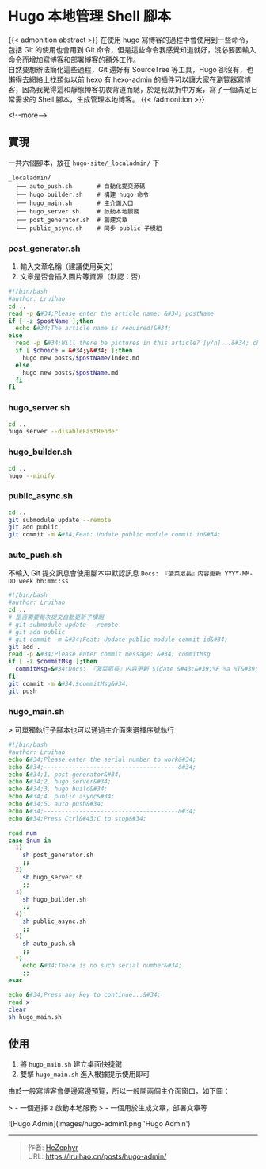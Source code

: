 # Hugo 本地管理 Shell 腳本


{{&lt; admonition abstract &gt;}}
在使用 hugo 寫博客的過程中會使用到一些命令，包括 Git 的使用也會用到 Git 命令，但是這些命令我感覺知道就好，沒必要因輸入命令而增加寫博客和部署博客的額外工作。  
自然要想辦法簡化這些過程，Git 還好有 SourceTree 等工具，Hugo 卻沒有，也懶得去網絡上找類似以前 hexo 有 hexo-admin 的插件可以讓大家在瀏覽器寫博客，因為我覺得這和靜態博客初衷背道而馳，於是我就折中方案，寫了一個滿足日常需求的 Shell 腳本，生成管理本地博客。
{{&lt; /admonition &gt;}}

&lt;!--more--&gt;

## 實現

一共六個腳本，放在 `hugo-site/_localadmin/` 下

    _localadmin/
      ├── auto_push.sh       # 自動化提交源碼
      ├── hugo_builder.sh    # 構建 hugo 命令
      ├── hugo_main.sh       # 主介面入口
      ├── hugo_server.sh     # 啟動本地服務
      ├── post_generator.sh  # 創建文章
      └── public_async.sh    # 同步 public 子模組

### post_generator.sh

1. 輸入文章名稱（建議使用英文）
2. 文章是否會插入圖片等資源（默認：否）

```bash
#!/bin/bash
#author: Lruihao
cd ..
read -p &#34;Please enter the article name: &#34; postName
if [ -z $postName ];then
  echo &#34;The article name is required!&#34;
else
  read -p &#34;Will there be pictures in this article? [y/n]...&#34; choice
  if [ $choice = &#34;y&#34; ];then
    hugo new posts/$postName/index.md
  else
    hugo new posts/$postName.md
  fi
fi
```

### hugo_server.sh

```bash
cd ..
hugo server --disableFastRender
```

### hugo_builder.sh

```bash
cd ..
hugo --minify
```

### public_async.sh

```bash
cd ..
git submodule update --remote
git add public
git commit -m &#34;Feat: Update public module commit id&#34;
```

### auto_push.sh

不輸入 Git 提交訊息會使用腳本中默認訊息 `Docs: 『菠菜眾長』内容更新 YYYY-MM-DD week hh:mm::ss`

```bash
#!/bin/bash
#author: Lruihao
cd ..
# 是否需要每次提交自動更新子模組
# git submodule update --remote
# git add public
# git commit -m &#34;Feat: Update public module commit id&#34;
git add .
read -p &#34;Please enter commit message: &#34; commitMsg
if [ -z $commitMsg ];then
  commitMsg=&#34;Docs: 『菠菜眾長』内容更新 $(date &#43;&#39;%F %a %T&#39;)&#34;
fi
git commit -m &#34;$commitMsg&#34;
git push
```

### hugo_main.sh

&gt; 可單獨執行子腳本也可以通過主介面來選擇序號執行

```bash
#!/bin/bash
#author: Lruihao
echo &#34;Please enter the serial number to work&#34;
echo &#34;--------------------------------------&#34;
echo &#34;1. post generator&#34;
echo &#34;2. hugo server&#34;
echo &#34;3. hugo build&#34;
echo &#34;4. public async&#34;
echo &#34;5. auto push&#34;
echo &#34;--------------------------------------&#34;
echo &#34;Press Ctrl&#43;C to stop&#34;

read num
case $num in
  1)
    sh post_generator.sh
    ;;
  2)
    sh hugo_server.sh
    ;;
  3)
    sh hugo_builder.sh
    ;;
  4)
    sh public_async.sh
    ;;
  5)
    sh auto_push.sh
    ;;
  *)
    echo &#34;There is no such serial number&#34;
    ;;
esac

echo &#34;Press any key to continue...&#34;
read x
clear
sh hugo_main.sh
```

## 使用

1. 將 `hugo_main.sh` 建立桌面快捷鍵
2. 雙擊 `hugo_main.sh` 進入根據提示使用即可

由於一般寫博客會便邊寫邊預覽，所以一般開兩個主介面窗口，如下圖：

&gt; - 一個選擇 `2` 啟動本地服務
&gt; - 一個用於生成文章，部署文章等

![Hugo Admin](images/hugo-admin1.png &#39;Hugo Admin&#39;)


---

> 作者: [HeZephyr](https://github.com/HeZephyr)  
> URL: https://lruihao.cn/posts/hugo-admin/  

